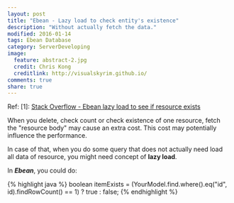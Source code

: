 ```yaml
---
layout: post
title: "Ebean - Lazy load to check entity's existence"
description: "Without actually fetch the data."
modified: 2016-01-14
tags: Ebean Database
category: ServerDeveloping
image:
  feature: abstract-2.jpg
  credit: Chris Kong
  creditlink: http://visualskyrim.github.io/
comments: true
share: true
---
```



Ref:
[1]: [Stack Overflow - Ebean lazy load to see if resource exists](http://stackoverflow.com/questions/16936563/ebean-lazy-load-to-see-if-resource-exists)

When you delete, check count or check existence of one resource, fetch the "resource body" may cause an extra cost. This cost may potentially influence the performance.

In case of that, when you do some query that does not actually need load all data of resource, you might need concept of **lazy load**.

In ***Ebean***, you could do:

{% highlight java %}
boolean itemExists
        = (YourModel.find.where().eq("id", id).findRowCount() == 1) ? true : false;
{% endhighlight %}
